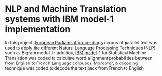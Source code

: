 # NLP and Machine Translation systems with IBM model-1 implementation

In this project, [European Parliament proceedings](https://www.statmt.org/europarl/) corpus of parallel text was used to apply the different Natural Language Processing Techniques (NLP) such as Bigram model. In addition, [IBM model](https://en.wikipedia.org/wiki/IBM_alignment_models)-1 for Statistical Machine Translation was coded to calculate word allignment probabilities between from English to French Language corpuses. Moreover, a decoding technique was coded to decode the text back from French to English.